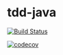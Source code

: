 # tdd-java

[![Build Status](https://travis-ci.com/JonathanFrosto/tdd-java.svg?branch=main)](https://travis-ci.com/JonathanFrosto/tdd-java)

[![codecov](https://codecov.io/gh/JonathanFrosto/tdd-java/branch/main/graph/badge.svg?token=30X4U90BAK)](https://codecov.io/gh/JonathanFrosto/tdd-java)
